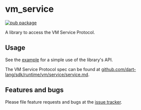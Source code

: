 # vm_service

[![pub package](https://img.shields.io/pub/v/vm_service.svg)](https://pub.dev/packages/vm_service)

A library to access the VM Service Protocol.

## Usage

See the
[example](https://github.com/dart-lang/sdk/blob/master/pkg/vm_service/example/vm_service_tester.dart)
for a simple use of the library's API.

The VM Service Protocol spec can be found at
[github.com/dart-lang/sdk/runtime/vm/service/service.md](https://github.com/dart-lang/sdk/blob/master/runtime/vm/service/service.md).

## Features and bugs

Please file feature requests and bugs at the [issue tracker][tracker].

[tracker]: https://github.com/dart-lang/sdk/issues
